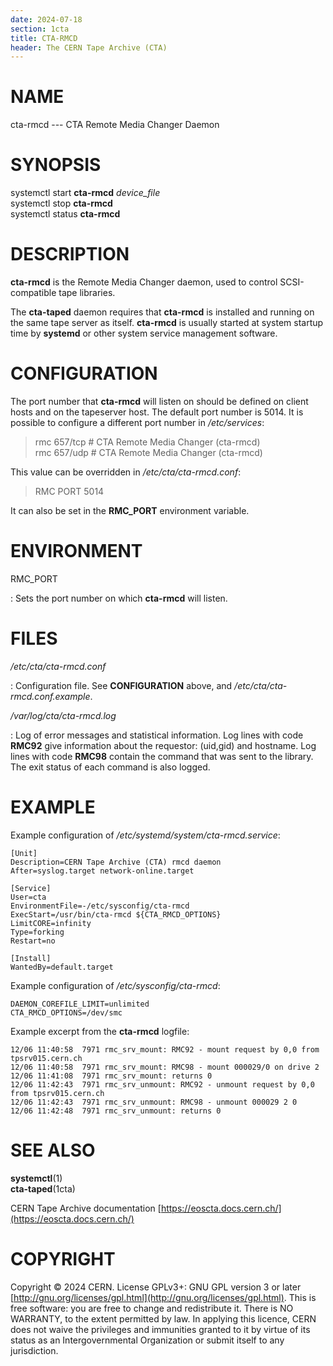 ```yaml
---
date: 2024-07-18
section: 1cta
title: CTA-RMCD
header: The CERN Tape Archive (CTA)
---
```

<!---
@project      The CERN Tape Archive (CTA)
@copyright    Copyright © 2020-2024 CERN
@license      This program is free software, distributed under the terms of the GNU General Public
              Licence version 3 (GPL Version 3), copied verbatim in the file "COPYING". You can
              redistribute it and/or modify it under the terms of the GPL Version 3, or (at your
              option) any later version.

              This program is distributed in the hope that it will be useful, but WITHOUT ANY
              WARRANTY; without even the implied warranty of MERCHANTABILITY or FITNESS FOR A
              PARTICULAR PURPOSE. See the GNU General Public License for more details.

              In applying this licence, CERN does not waive the privileges and immunities
              granted to it by virtue of its status as an Intergovernmental Organization or
              submit itself to any jurisdiction.
--->

# NAME

cta-rmcd --- CTA Remote Media Changer Daemon

# SYNOPSIS

systemctl start **cta-rmcd** *device_file*\
systemctl stop **cta-rmcd**\
systemctl status **cta-rmcd**

# DESCRIPTION

**cta-rmcd** is the Remote Media Changer daemon, used to control SCSI-compatible tape libraries.

The **cta-taped** daemon requires that **cta-rmcd** is installed and running on the same tape
server as itself. **cta-rmcd** is usually started at system startup time by **systemd** or other
system service management software.

# CONFIGURATION

The port number that **cta-rmcd** will listen on should be defined on client hosts and on the
tapeserver host. The default port number is 5014. It is possible to configure a different port
number in */etc/services*:

> rmc 657/tcp \# CTA Remote Media Changer (cta-rmcd)\
> rmc 657/udp \# CTA Remote Media Changer (cta-rmcd)

This value can be overridden in */etc/cta/cta-rmcd.conf*:

> RMC PORT 5014

It can also be set in the **RMC_PORT** environment variable.

# ENVIRONMENT

RMC_PORT

:   Sets the port number on which **cta-rmcd** will listen.

# FILES

*/etc/cta/cta-rmcd.conf*

:   Configuration file. See **CONFIGURATION** above, and
    */etc/cta/cta-rmcd.conf.example*.

*/var/log/cta/cta-rmcd.log*

:   Log of error messages and statistical information. Log lines with
    code **RMC92** give information about the requestor: (uid,gid) and
    hostname. Log lines with code **RMC98** contain the command that was
    sent to the library. The exit status of each command is also logged.

# EXAMPLE

Example configuration of */etc/systemd/system/cta-rmcd.service*:

    [Unit]
    Description=CERN Tape Archive (CTA) rmcd daemon
    After=syslog.target network-online.target
   
    [Service]
    User=cta
    EnvironmentFile=-/etc/sysconfig/cta-rmcd
    ExecStart=/usr/bin/cta-rmcd ${CTA_RMCD_OPTIONS}
    LimitCORE=infinity
    Type=forking
    Restart=no
   
    [Install]
    WantedBy=default.target

Example configuration of */etc/sysconfig/cta-rmcd*:

    DAEMON_COREFILE_LIMIT=unlimited
    CTA_RMCD_OPTIONS=/dev/smc

Example excerpt from the **cta-rmcd** logfile:

    12/06 11:40:58  7971 rmc_srv_mount: RMC92 - mount request by 0,0 from tpsrv015.cern.ch
    12/06 11:40:58  7971 rmc_srv_mount: RMC98 - mount 000029/0 on drive 2
    12/06 11:41:08  7971 rmc_srv_mount: returns 0
    12/06 11:42:43  7971 rmc_srv_unmount: RMC92 - unmount request by 0,0 from tpsrv015.cern.ch
    12/06 11:42:43  7971 rmc_srv_unmount: RMC98 - unmount 000029 2 0
    12/06 11:42:48  7971 rmc_srv_unmount: returns 0

# SEE ALSO

**systemctl**(1)\
**cta-taped**(1cta)

CERN Tape Archive documentation [https://eoscta.docs.cern.ch/](https://eoscta.docs.cern.ch/)

# COPYRIGHT

Copyright © 2024 CERN. License GPLv3+: GNU GPL version 3 or later [http://gnu.org/licenses/gpl.html](http://gnu.org/licenses/gpl.html).
This is free software: you are free to change and redistribute it. There is NO WARRANTY, to the extent permitted by law.
In applying this licence, CERN does not waive the privileges and immunities granted to it by virtue of its status as an
Intergovernmental Organization or submit itself to any jurisdiction.
